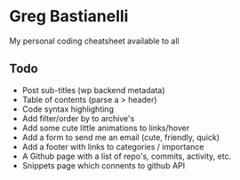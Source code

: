 # Greg Bastianelli

My personal coding cheatsheet available to all

## Todo

- Post sub-titles (wp backend metadata)
- Table of contents (parse a > header)
- Code syntax highlighting
- Add filter/order by to archive's
- Add some cute little animations to links/hover
- Add a form to send me an email (cute, friendly, quick)
- Add a footer with links to categories / importance
- A Github page with a list of repo's, commits, activity, etc.
- Snippets page which connents to github API
